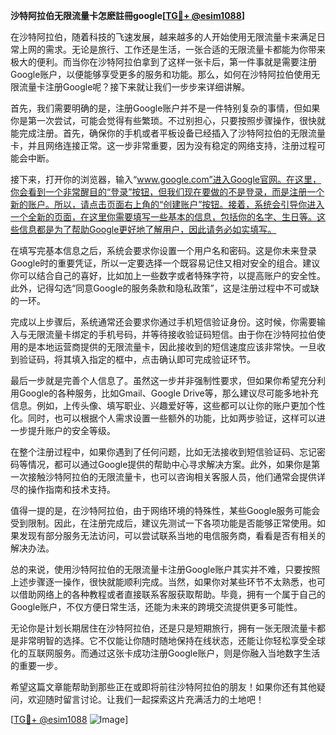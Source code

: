**沙特阿拉伯无限流量卡怎麽註冊google[[TG💪+ @esim1088](https://t.me/s/esim1088)]**

在沙特阿拉伯，随着科技的飞速发展，越来越多的人开始使用无限流量卡来满足日常上网的需求。无论是旅行、工作还是生活，一张合适的无限流量卡都能为你带来极大的便利。而当你在沙特阿拉伯拿到了这样一张卡后，第一件事就是需要注册Google账户，以便能够享受更多的服务和功能。那么，如何在沙特阿拉伯使用无限流量卡注册Google呢？接下来就让我们一步步来详细讲解。

首先，我们需要明确的是，注册Google账户并不是一件特别复杂的事情，但如果你是第一次尝试，可能会觉得有些繁琐。不过别担心，只要按照步骤操作，很快就能完成注册。首先，确保你的手机或者平板设备已经插入了沙特阿拉伯的无限流量卡，并且网络连接正常。这一步非常重要，因为没有稳定的网络支持，注册过程可能会中断。

接下来，打开你的浏览器，输入“www.google.com”进入Google官网。在这里，你会看到一个非常醒目的“登录”按钮，但我们现在要做的不是登录，而是注册一个新的账户。所以，请点击页面右上角的“创建账户”按钮。接着，系统会引导你进入一个全新的页面，在这里你需要填写一些基本的信息，包括你的名字、生日等。这些信息都是为了帮助Google更好地了解用户，因此请务必如实填写。

在填写完基本信息之后，系统会要求你设置一个用户名和密码。这是你未来登录Google时的重要凭证，所以一定要选择一个既容易记住又相对安全的组合。建议你可以结合自己的喜好，比如加上一些数字或者特殊字符，以提高账户的安全性。此外，记得勾选“同意Google的服务条款和隐私政策”，这是注册过程中不可或缺的一环。

完成以上步骤后，系统通常还会要求你通过手机短信验证身份。这时候，你需要输入与无限流量卡绑定的手机号码，并等待接收验证码短信。由于你在沙特阿拉伯使用的是本地运营商提供的无限流量卡，因此接收到的短信速度应该非常快。一旦收到验证码，将其填入指定的框中，点击确认即可完成验证环节。

最后一步就是完善个人信息了。虽然这一步并非强制性要求，但如果你希望充分利用Google的各种服务，比如Gmail、Google Drive等，那么建议尽可能多地补充信息。例如，上传头像、填写职业、兴趣爱好等，这些都可以让你的账户更加个性化。同时，也可以根据个人需求设置一些额外的功能，比如两步验证，这样可以进一步提升账户的安全等级。

在整个注册过程中，如果你遇到了任何问题，比如无法接收到短信验证码、忘记密码等情况，都可以通过Google提供的帮助中心寻求解决方案。此外，如果你是第一次接触沙特阿拉伯的无限流量卡，也可以咨询相关客服人员，他们通常会提供详尽的操作指南和技术支持。

值得一提的是，在沙特阿拉伯，由于网络环境的特殊性，某些Google服务可能会受到限制。因此，在注册完成后，建议先测试一下各项功能是否能够正常使用。如果发现有部分服务无法访问，可以尝试联系当地的电信服务商，看看是否有相关的解决办法。

总的来说，使用沙特阿拉伯的无限流量卡注册Google账户其实并不难，只要按照上述步骤逐一操作，很快就能顺利完成。当然，如果你对某些环节不太熟悉，也可以借助网络上的各种教程或者直接联系客服获取帮助。毕竟，拥有一个属于自己的Google账户，不仅方便日常生活，还能为未来的跨境交流提供更多可能性。

无论你是计划长期居住在沙特阿拉伯，还是只是短期旅行，拥有一张无限流量卡都是非常明智的选择。它不仅能让你随时随地保持在线状态，还能让你轻松享受全球化的互联网服务。而通过这张卡成功注册Google账户，则是你融入当地数字生活的重要一步。

希望这篇文章能帮助到那些正在或即将前往沙特阿拉伯的朋友！如果你还有其他疑问，欢迎随时留言讨论。让我们一起探索这片充满活力的土地吧！

[[TG💪+ @esim1088](https://t.me/s/esim1088) ![Image](https://i.postimg.cc/4NQfJmqS/Snipaste-2025-05-13-00-14-12.png)]
